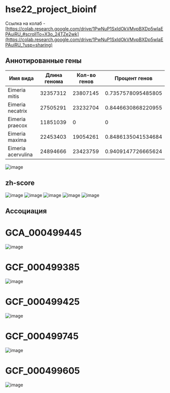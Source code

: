 # hse22_project_bioinf


Ссылка на колаб - [https://colab.research.google.com/drive/1PwNuP1SxIdOkVMvpBXDp5wIaEPAuiRU_#scrollTo=X3o_24TZe2wk](https://colab.research.google.com/drive/1PwNuP1SxIdOkVMvpBXDp5wIaEPAuiRU_?usp=sharing)
## Аннотированные гены
| Имя вида    | Длина генома | Кол-во генов      | Процент генов              |
|-------------|--------------|-------------------|----------------|
| Eimeria mitis | 32357312     | 23807145 | 0.7357578095485805 |
| Eimeria necatrix | 27505291     | 23232704 | 0.8446630868220955|
| Eimeria praecox | 11851039     | 0 | 0 |
| Eimeria maxima | 22453403     | 19054261 | 0.8486135041534684 |
| Eimeria acervulina | 24894666     | 23423759 | 0.9409147726665624 |

![image](https://user-images.githubusercontent.com/56366333/173443583-89aecb1f-3a22-4d8d-8ed2-aee023216320.png)

## zh-score
![image](https://user-images.githubusercontent.com/56366333/173436802-2d2b4071-c097-461c-b39f-059f385780cf.png)
![image](https://user-images.githubusercontent.com/56366333/173436844-6e375e17-193c-4b8c-995f-3e7e6008784c.png)
![image](https://user-images.githubusercontent.com/56366333/173436900-d8d16014-bd0d-4072-8985-912a86f2ffe6.png)
![image](https://user-images.githubusercontent.com/56366333/173436913-fb71e56d-17e7-4280-9aff-7c734e519a94.png)
![image](https://user-images.githubusercontent.com/56366333/173436930-672073f4-295b-453e-a6da-a309e66b2012.png)


## Ассоциация

# GCA_000499445
![image](https://user-images.githubusercontent.com/56366333/173959909-7e3bf27e-8b4e-4d2e-8333-a8a7f547a964.png)
# GCF_000499385
![image](https://user-images.githubusercontent.com/56366333/173959928-c103b10f-091e-4c2f-b3cd-eb578d014e51.png)
# GCF_000499425
![image](https://user-images.githubusercontent.com/56366333/173959936-b677d1e4-0382-4e8f-a77b-cbbb3d723535.png)
# GCF_000499745
![image](https://user-images.githubusercontent.com/56366333/173959945-c8d57533-84a2-4007-b158-c0b0d5f44756.png)
# GCF_000499605
![image](https://user-images.githubusercontent.com/56366333/173959952-1f7e6c54-6170-4e10-a24a-28d0a20344ff.png)
